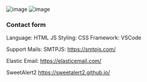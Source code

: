 ![image](https://github.com/user-attachments/assets/ead339df-073f-4242-9f7c-5b7fc1ec3a5c)
![image](https://github.com/user-attachments/assets/6cadc3a6-9eea-4f77-8412-11cb43311ef0)


### Contact form ###

Language: HTML JS
Styling: CSS
Framework: VSCode

Support Mails:
SMTPJS:
https://smtpjs.com/

Elastic Email:
https://elasticemail.com/

SweetAlert2
https://sweetalert2.github.io/
